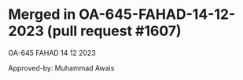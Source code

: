 # Merged in OA-645-FAHAD-14-12-2023 (pull request #1607)

OA-645 FAHAD 14 12 2023

Approved-by: Muhammad Awais
